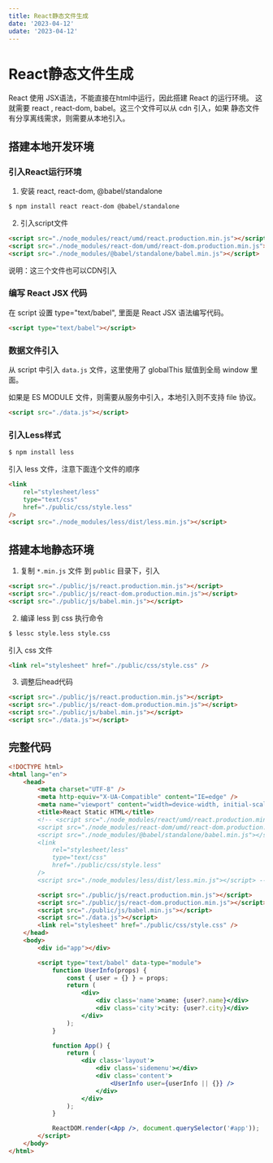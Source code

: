 ```yaml
---
title: React静态文件生成
date: '2023-04-12'
udate: '2023-04-12'
---
```

# React静态文件生成
React 使用 JSX语法，不能直接在html中运行，因此搭建 React 的运行环境。 这就需要 react , react-dom, babel。这三个文件可以从 cdn 引入，如果 静态文件有分享离线需求，则需要从本地引入。

## 搭建本地开发环境
### 引入React运行环境
1. 安装 react, react-dom, @babel/standalone

```bash
$ npm install react react-dom @babel/standalone
```
2. 引入script文件
```html
<script src="./node_modules/react/umd/react.production.min.js"></script>
<script src="./node_modules/react-dom/umd/react-dom.production.min.js"></script>
<script src="./node_modules/@babel/standalone/babel.min.js"></script>
```
说明：这三个文件也可以CDN引入

### 编写 React JSX 代码

在 script 设置 type="text/babel", 里面是 React JSX 语法编写代码。

```html
<script type="text/babel"></script>
```

### 数据文件引入

从 script 中引入 `data.js` 文件，这里使用了 globalThis 赋值到全局 window 里面。

如果是 ES MODULE 文件，则需要从服务中引入，本地引入则不支持 file 协议。

```html
<script src="./data.js"></script>
```

### 引入Less样式
```bash
$ npm install less
```
引入 less 文件，注意下面连个文件的顺序
```html
<link
	rel="stylesheet/less"
	type="text/css"
	href="./public/css/style.less"
/>
<script src="./node_modules/less/dist/less.min.js"></script>
```

## 搭建本地静态环境
1. 复制 `*.min.js` 文件 到 `public` 目录下，引入
```html
<script src="./public/js/react.production.min.js"></script>
<script src="./public/js/react-dom.production.min.js"></script>
<script src="./public/js/babel.min.js"></script>
```


2. 编译 less 到 css
执行命令

```bash
$ lessc style.less style.css
```
引入 css 文件
```html
<link rel="stylesheet" href="./public/css/style.css" />
```

3. 调整后head代码
```html
<script src="./public/js/react.production.min.js"></script>
<script src="./public/js/react-dom.production.min.js"></script>
<script src="./public/js/babel.min.js"></script>
<script src="./data.js"></script>
```


## 完整代码
```html
<!DOCTYPE html>
<html lang="en">
	<head>
		<meta charset="UTF-8" />
		<meta http-equiv="X-UA-Compatible" content="IE=edge" />
		<meta name="viewport" content="width=device-width, initial-scale=1.0" />
		<title>React Static HTML</title>
		<!-- <script src="./node_modules/react/umd/react.production.min.js"></script>
		<script src="./node_modules/react-dom/umd/react-dom.production.min.js"></script>
		<script src="./node_modules/@babel/standalone/babel.min.js"></script>
		<link
			rel="stylesheet/less"
			type="text/css"
			href="./public/css/style.less"
		/>
		<script src="./node_modules/less/dist/less.min.js"></script> -->

		<script src="./public/js/react.production.min.js"></script>
		<script src="./public/js/react-dom.production.min.js"></script>
		<script src="./public/js/babel.min.js"></script>
		<script src="./data.js"></script>
		<link rel="stylesheet" href="./public/css/style.css" />
	</head>
	<body>
		<div id="app"></div>

		<script type="text/babel" data-type="module">
			function UserInfo(props) {
				const { user = {} } = props;
				return (
					<div>
						<div class='name'>name: {user?.name}</div>
						<div class='city'>city: {user?.city}</div>
					</div>
				);
			}

			function App() {
				return (
					<div class='layout'>
						<div class='sidemenu'></div>
						<div class='content'>
							<UserInfo user={userInfo || {}} />
						</div>
					</div>
				);
			}

			ReactDOM.render(<App />, document.querySelector('#app'));
		</script>
	</body>
</html>


```
